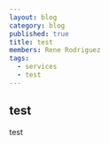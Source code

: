 ```yaml
---
layout: blog
category: blog
published: true
title: test
members: Rene Rodriguez
tags: 
  - services
  - test
---
```


## test

test
